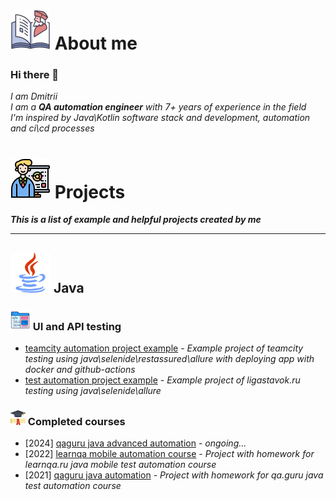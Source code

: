 # ![](img/biography_64.png) About me

### Hi there 👋
*I am Dmitrii*  
*I am a **QA automation engineer** with 7+ years of experience in the field*  
*I'm inspired by Java\Kotlin software stack and development, automation and ci\cd processes*  

# ![](img/businessman.png) Projects
***This is a list of example and helpful projects created by me***
<hr>

## ![](img/java_64.png) Java
### ![](img/front-end.png) UI and API testing
+ [teamcity automation project example](https://github.com/dtitar/teamcity-testing-framework) - *Example project of teamcity testing using java\selenide\restassured\allure with deploying app with docker and github-actions*
+ [test automation project example](https://github.com/dtitar/automation-framework-example) - *Example project of ligastavok.ru testing using java\selenide\allure*

### ![](img/graduated.png) Completed courses
+ [2024] [qaguru java advanced automation](https://github.com/dtitar/niffler-ng-6/tree/main/niffler-dtitar-e2e-tests) - *ongoing...*
+ [2022] [learnqa mobile automation course](https://github.com/dtitar/java-appium-wikipedia-example) - *Project with homework for learnqa.ru java mobile test automation course*
+ [2021] [qaguru java automation](https://github.com/dtitar/qa-guru-java-automation-course) - *Project with homework for qa.guru java test automation course*
